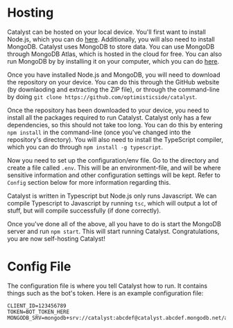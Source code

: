 # Hosting
Catalyst can be hosted on your local device. You'll first want to install Node.js, which you can do [here](https://nodejs.org/en/). Additionally, you will also need to install MongoDB. Catalyst uses MongoDB to store data. You can use MongoDB through MongoDB Atlas, which is hosted in the cloud for free. You can also run MongoDB by by installing it on your computer, which you can do [here](https://www.mongodb.com/try/download/community).

Once you have installed Node.js and MongoDB, you will need to download the repository on your device. You can do this through the GitHub website (by downlaoding and extracting the ZIP file), or through the command-line by doing `git clone https://github.com/optimisticside/catalyst`.

Once the repository has been downloaded to your device, you need to install all the packages required to run Catalyst. Catalyst only has a few dependencies, so this should not take too long. You can do this by entering `npm install` in the command-line (once you've changed into the repository's directory). You will also need to install the TypeScript compiler, which you can do through `npm install -g typescript`.

Now you need to set up the configuration/env file. Go to the directory and create a file called `.env`. This will be an environment-file, and will be where sensitive information and other configuration settings will be kept. Refer to `Config` section below for more information regarding this.

Catalyst is written in Typescript but Node.js only runs Javascript. We can compile Typescript to Javascript by running `tsc`, which will output a lot of stuff, but will compile successfully (if done correctly).

Once you've done all of the above, all you have to do is start the MongoDB server and run `npm start`. This will start running Catalyst. Congratulations, you are now self-hosting Catalyst!

# Config File
The configuration file is where you tell Catalyst how to run. It contains things such as the bot's token. Here is an example configuration file:
```env
CLIENT_ID=123456789
TOKEN=BOT_TOKEN_HERE
MONGODB_SRV=mongodb+srv://catalyst:abcdef@catalyst.abcdef.mongodb.net/abcd
```